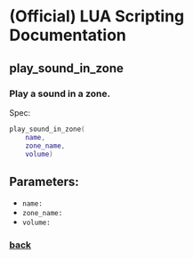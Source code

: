 
# (Official) LUA Scripting Documentation

## play_sound_in_zone

### Play a sound in a zone.

Spec:
```lua
play_sound_in_zone(
	name,
	zone_name,
	volume)
```
## Parameters:
- `name:` 
- `zone_name:` 
- `volume:` 
### [back](../sound)
